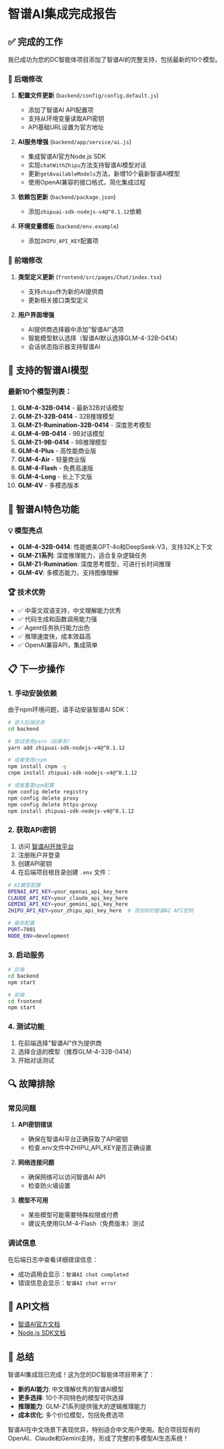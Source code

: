 # 智谱AI集成完成报告

## ✅ 完成的工作

我已成功为您的DC智能体项目添加了智谱AI的完整支持，包括最新的10个模型。

### 🔧 后端修改

1. **配置文件更新** (`backend/config/config.default.js`)
   - 添加了智谱AI API配置项
   - 支持从环境变量读取API密钥
   - API基础URL设置为官方地址

2. **AI服务增强** (`backend/app/service/ai.js`)
   - 集成智谱AI官方Node.js SDK
   - 实现`chatWithZhipu`方法支持智谱AI模型对话
   - 更新`getAvailableModels`方法，新增10个最新智谱AI模型
   - 使用OpenAI兼容的接口格式，简化集成过程

3. **依赖包更新** (`backend/package.json`)
   - 添加`zhipuai-sdk-nodejs-v4@^0.1.12`依赖

4. **环境变量模板** (`backend/env.example`)
   - 添加`ZHIPU_API_KEY`配置项

### 🎨 前端修改

1. **类型定义更新** (`frontend/src/pages/Chat/index.tsx`)
   - 支持`zhipu`作为新的AI提供商
   - 更新相关接口类型定义

2. **用户界面增强**
   - AI提供商选择器中添加"智谱AI"选项
   - 智能模型默认选择（智谱AI默认选择GLM-4-32B-0414）
   - 会话状态指示器支持智谱AI

## 🚀 支持的智谱AI模型

### 最新10个模型列表：

1. **GLM-4-32B-0414** - 最新32B对话模型
2. **GLM-Z1-32B-0414** - 32B推理模型  
3. **GLM-Z1-Rumination-32B-0414** - 深度思考模型
4. **GLM-4-9B-0414** - 9B对话模型
5. **GLM-Z1-9B-0414** - 9B推理模型
6. **GLM-4-Plus** - 高性能商业版
7. **GLM-4-Air** - 轻量商业版
8. **GLM-4-Flash** - 免费高速版
9. **GLM-4-Long** - 长上下文版
10. **GLM-4V** - 多模态版本

## 🎯 智谱AI特色功能

### 💡 模型亮点
- **GLM-4-32B-0414**: 性能媲美GPT-4o和DeepSeek-V3，支持32K上下文
- **GLM-Z1系列**: 深度推理能力，适合复杂逻辑任务
- **GLM-Z1-Rumination**: 深度思考模型，可进行长时间推理
- **GLM-4V**: 多模态能力，支持图像理解

### 🏆 技术优势
- ✅ 中英文双语支持，中文理解能力优秀
- ✅ 代码生成和函数调用能力强
- ✅ Agent任务执行能力出色
- ✅ 推理速度快，成本效益高
- ✅ OpenAI兼容API，集成简单

## 📋 下一步操作

### 1. 手动安装依赖

由于npm环境问题，请手动安装智谱AI SDK：

```bash
# 进入后端目录
cd backend

# 尝试使用yarn（如果有）
yarn add zhipuai-sdk-nodejs-v4@^0.1.12

# 或者使用cnpm
npm install cnpm -g
cnpm install zhipuai-sdk-nodejs-v4@^0.1.12

# 或者重置npm配置
npm config delete registry
npm config delete proxy
npm config delete https-proxy
npm install zhipuai-sdk-nodejs-v4@^0.1.12
```

### 2. 获取API密钥

1. 访问 [智谱AI开放平台](https://open.bigmodel.cn/)
2. 注册账户并登录
3. 创建API密钥
4. 在后端项目根目录创建 `.env` 文件：

```bash
# AI模型配置
OPENAI_API_KEY=your_openai_api_key_here
CLAUDE_API_KEY=your_claude_api_key_here
GEMINI_API_KEY=your_gemini_api_key_here
ZHIPU_API_KEY=your_zhipu_api_key_here  # 添加你的智谱AI API密钥

# 服务配置
PORT=7001
NODE_ENV=development
```

### 3. 启动服务

```bash
# 后端
cd backend
npm start

# 前端
cd frontend
npm start
```

### 4. 测试功能

1. 在前端选择"智谱AI"作为提供商
2. 选择合适的模型（推荐GLM-4-32B-0414）
3. 开始对话测试

## 🔍 故障排除

### 常见问题

1. **API密钥错误**
   - 确保在智谱AI平台正确获取了API密钥
   - 检查.env文件中ZHIPU_API_KEY是否正确设置

2. **网络连接问题**
   - 确保网络可以访问智谱AI API
   - 检查防火墙设置

3. **模型不可用**
   - 某些模型可能需要特殊权限或付费
   - 建议先使用GLM-4-Flash（免费版本）测试

### 调试信息

在后端日志中查看详细错误信息：
- 成功调用会显示：`智谱AI chat completed`
- 错误信息会显示：`智谱AI chat error`

## 📖 API文档

- [智谱AI官方文档](https://open.bigmodel.cn/dev/api)
- [Node.js SDK文档](https://github.com/MetaGLM/zhipuai-sdk-nodejs-v4)

## 🎉 总结

智谱AI集成现已完成！这为您的DC智能体项目带来了：

- **新的AI能力**: 中文理解优秀的智谱AI模型
- **更多选择**: 10个不同特色的模型可供选择
- **推理能力**: GLM-Z1系列提供强大的逻辑推理能力
- **成本优化**: 多个价位模型，包括免费选项

智谱AI在中文场景下表现优异，特别适合中文用户使用。配合项目现有的OpenAI、Claude和Gemini支持，形成了完整的多模型AI生态系统！ 